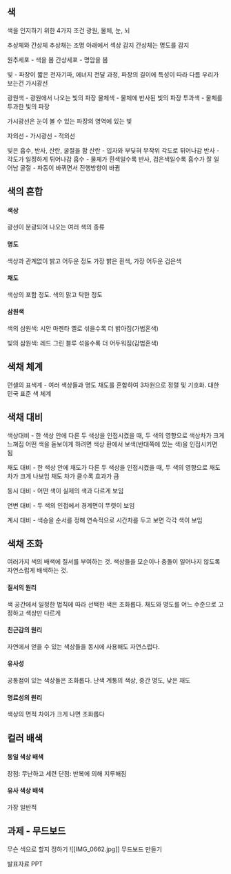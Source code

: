 ## 색
색을 인지하기 위한 4가지 조건
광원, 물체, 눈, 뇌

추상체와 간상체
추상채는 조명 아래에서 섹상 감지
간상체는 명도를 감지

원추세포 - 색을 봄
간상세포 - 명암을 봄

빛 - 파장이 짧은 전자기파, 에너지 전달 과정, 파장의 길이에 특성이 따라 다름
우리가 보는건 가시광선

광원색 - 광원에서 나오는 빛의 파장
물체색 - 물체에 반사된 빛의 파장
투과색 - 물체를 투과한 빛의 파장

가시광선은 눈이 볼 수 있는 파장의 영역에 있는 빛

자외선 - 가시광선 - 적외선


빛은 흡수, 반사, 산란, 굴절을 함
산란 - 입자와 부딪혀 무작위 각도로 튀어나감
반사 - 각도가 일정하게 튀어나감
흡수 - 물체가 흰색일수록 반사, 검은색일수록 흡수가 잘 일어남
굴절 - 파동이 바뀌면서 진행방향이 바뀜

## 색의 혼합
#### 색상
광선이 분광되어 나오는 여러 색의 종류

#### 명도
색상과 관계없이 밝고 어두운 정도
가장 밝은 흰색, 가장 어두운 검은색

#### 채도
색상의 포함 정도. 색의 맑고 탁한 정도

#### 삼원색
색의 삼원색: 시안 마젠타 옐로
섞을수록 더 밝아짐(가법혼색)

빛의 삼원색: 레드 그린 블루
섞을수록 더 어두워짐(감법혼색)

## 색채 체계
먼셀의 표색계 - 여러 색상들과 명도 채도를 혼합하여 3차원으로 정렬 및 기호화. 대한민국 표준 색 체계



## 색채 대비

색상대비 - 한 색상 안에 다른 두 색상을 인접시켰을 때, 두 색의 영향으로 색상차가 크게 느껴짐
어떤 색을 돋보이게 하려면 색상 환에서 보색(반대쪽에 있는 색)을 인접시키면 됨

채도 대비 - 한 색상 안에 채도가 다른 두 색상을 인접시켰을 때, 두 색의 영향으로 채도차가 크게 나보임
채도 차가 클수록 효과가 큼

동시 대비 - 어떤 색이 실제의 색과 다르게 보임


연변 대비 - 두 색의 인접에서 경계면이 뚜렷이 보임

계시 대비 - 색승을 순서를 정해 연속적으로 시간차를 두고 보면 각각 색이 보임

## 색채 조화
여러가지 색의 배색에 질서를 부여하는 것. 색상들을 모순이나 충돌이 일어나지 않도록 자연스럽게 배색하는 것.

#### 질서의 원리
색 공간에서 일정한 법칙에 따라 선택한 색은 조화롭다.
채도와 명도를 어느 수준으로 고정하고 색상만 다르게

#### 친근감의 원리
자연에서 얻을 수 있는 색상들을 동시에 사용해도 자연스럽다.

#### 유사성
공통점이 있는 색상들은 조화롭다.
난색 계통의 색상, 중간 명도, 낮은 채도

#### 명료성의 원리
색상의 면적 차이가 크게 나면 조화롭다

## 컬러 배색

#### 동일 색상 배색
장점: 무난하고 세련
단점: 반복에 의해 지루해짐

#### 유사 색상 배색 
가장 일반적



## 과제 - 무드보드
무슨 색으로 할지 정하기
![[IMG_0662.jpg]]
무드보드 만들기

발표자료 PPT


















 